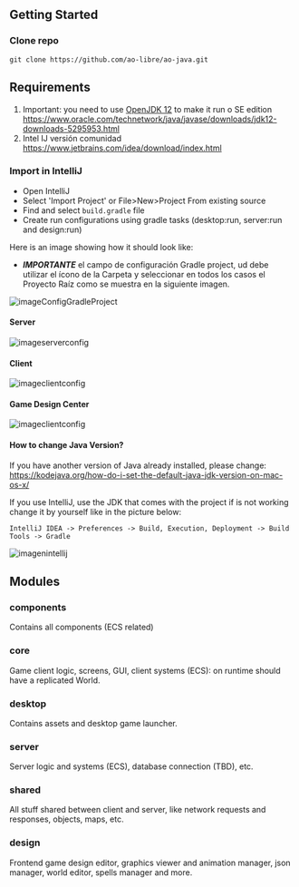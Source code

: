 ## Getting Started

### Clone repo
```
git clone https://github.com/ao-libre/ao-java.git
```
## Requirements

1. Important: you need to use [OpenJDK 12](http://jdk.java.net/12/) to make it run o SE edition https://www.oracle.com/technetwork/java/javase/downloads/jdk12-downloads-5295953.html
2. Intel IJ versión comunidad https://www.jetbrains.com/idea/download/index.html

### Import in IntelliJ
* Open IntelliJ
* Select 'Import Project' or File>New>Project From existing source
* Find and select ```build.gradle``` file
* Create run configurations using gradle tasks (desktop:run, server:run and design:run)

Here is an image showing how it should look like:
* ***IMPORTANTE*** el campo de configuración Gradle project, ud debe utilizar el ícono de la Carpeta y seleccionar en todos los casos el Proyecto Raíz como se muestra en la siguiente imagen.

![imageConfigGradleProject](https://media.discordapp.net/attachments/580487031197794313/641723423890079745/unknown.png)

#### Server
![imageserverconfig](https://cdn.discordapp.com/attachments/573645939663699988/620037001122414606/Captura_de_pantalla_de_2019-09-07_20-23-53.png)
#### Client
![imageclientconfig](https://cdn.discordapp.com/attachments/573645939663699988/620037006545649669/Captura_de_pantalla_de_2019-09-07_20-23-37.png)
#### Game Design Center
![imageclientconfig](https://cdn.discordapp.com/attachments/573645939663699988/620037009829789698/Captura_de_pantalla_de_2019-09-07_20-23-08.png)

#### How to change Java Version?
If you have another version of Java already installed, please change:
https://kodejava.org/how-do-i-set-the-default-java-jdk-version-on-mac-os-x/

If you use IntelliJ, use the JDK that comes with the project if is not working change it by yourself like in the picture below:

`IntelliJ IDEA -> Preferences -> Build, Execution, Deployment -> Build Tools -> Gradle `

![imagenintellij](https://cdn.discordapp.com/attachments/580487031197794313/627486688574308392/Captura_de_pantalla_de_2019-09-28_09-39-58.png)

## Modules
### components
Contains all components (ECS related)
### core
Game client logic, screens, GUI, client systems (ECS): on runtime should have a replicated World.
### desktop
Contains assets and desktop game launcher.
### server
Server logic and systems (ECS), database connection (TBD), etc.
### shared
All stuff shared between client and server, like network requests and responses, objects, maps, etc.
### design
Frontend game design editor, graphics viewer and animation manager, json manager, world editor, spells manager and more.